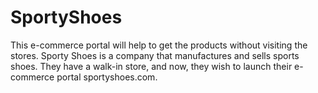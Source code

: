 # SportyShoes
This e-commerce portal will help to get the products without visiting the stores. Sporty Shoes is a company that manufactures and sells sports shoes. They have a walk-in store, and now, they wish to launch their e-commerce portal sportyshoes.com.
